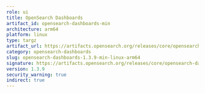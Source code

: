 ```yaml
---
role: ui
title: OpenSearch Dashboards
artifact_id: opensearch-dashboards-min
architecture: arm64
platform: linux
type: targz
artifact_url: https://artifacts.opensearch.org/releases/core/opensearch-dashboards/1.3.9/opensearch-dashboards-min-1.3.9-linux-arm64.tar.gz
category: opensearch-dashboards
slug: opensearch-dashboards-1.3.9-min-linux-arm64
signature: https://artifacts.opensearch.org/releases/core/opensearch-dashboards/1.3.9/opensearch-dashboards-min-1.3.9-linux-arm64.tar.gz.sig
version: 1.3.9
security_warning: true
indirect: true
---
```


